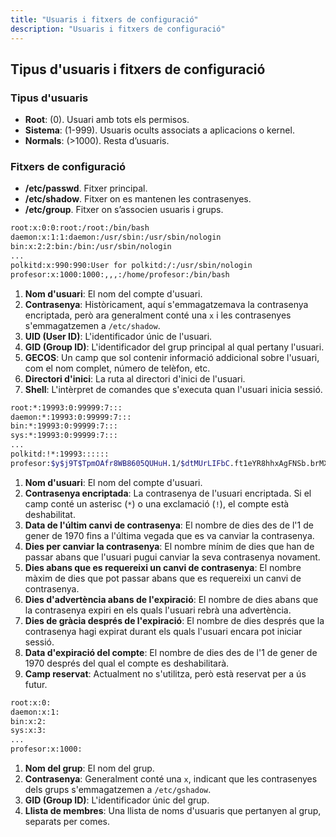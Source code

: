 ```yaml
---
title: "Usuaris i fitxers de configuració"
description: "Usuaris i fitxers de configuració"
---
```


## Tipus d'usuaris i fitxers de configuració

### Tipus d'usuaris
- **Root**: (0). Usuari amb tots els permisos.
- **Sistema**: (1-999). Usuaris ocults associats a aplicacions o kernel.
- **Normals**: (>1000). Resta d’usuaris.

### Fitxers de configuració
- **/etc/passwd**. Fitxer principal.
- **/etc/shadow**. Fitxer on es mantenen les contrasenyes.
- **/etc/group**. Fitxer on s’associen usuaris i grups.

```bash  title="/etc/passwd"
root:x:0:0:root:/root:/bin/bash
daemon:x:1:1:daemon:/usr/sbin:/usr/sbin/nologin
bin:x:2:2:bin:/bin:/usr/sbin/nologin
...
polkitd:x:990:990:User for polkitd:/:/usr/sbin/nologin
profesor:x:1000:1000:,,,:/home/profesor:/bin/bash

```

1. **Nom d'usuari**: El nom del compte d'usuari.
2. **Contrasenya**: Històricament, aquí s'emmagatzemava la contrasenya encriptada, però ara generalment conté una `x` i les contrasenyes s'emmagatzemen a `/etc/shadow`.
3. **UID (User ID)**: L'identificador únic de l'usuari.
4. **GID (Group ID)**: L'identificador del grup principal al qual pertany l'usuari.
5. **GECOS**: Un camp que sol contenir informació addicional sobre l'usuari, com el nom complet, número de telèfon, etc.
6. **Directori d'inici**: La ruta al directori d'inici de l'usuari.
7. **Shell**: L'intèrpret de comandes que s'executa quan l'usuari inicia sessió.

```bash  title="/etc/shadow"
root:*:19993:0:99999:7:::
daemon:*:19993:0:99999:7:::
bin:*:19993:0:99999:7:::
sys:*:19993:0:99999:7:::
...
polkitd:!*:19993::::::
profesor:$y$j9T$TpmOAfr8WB8605QUHuH.1/$dtMUrLIFbC.ft1eYR8hhxAgFNSb.brMXOFxMCXecrqY2:20034:0:99999:7:::
```

1. **Nom d'usuari**: El nom del compte d'usuari.
2. **Contrasenya encriptada**: La contrasenya de l'usuari encriptada. Si el camp conté un asterisc (`*`) o una exclamació (`!`), el compte està deshabilitat.
3. **Data de l'últim canvi de contrasenya**: El nombre de dies des de l'1 de gener de 1970 fins a l'última vegada que es va canviar la contrasenya.
4. **Dies per canviar la contrasenya**: El nombre mínim de dies que han de passar abans que l'usuari pugui canviar la seva contrasenya novament.
5. **Dies abans que es requereixi un canvi de contrasenya**: El nombre màxim de dies que pot passar abans que es requereixi un canvi de contrasenya.
6. **Dies d'advertència abans de l'expiració**: El nombre de dies abans que la contrasenya expiri en els quals l'usuari rebrà una advertència.
7. **Dies de gràcia després de l'expiració**: El nombre de dies després que la contrasenya hagi expirat durant els quals l'usuari encara pot iniciar sessió.
8. **Data d'expiració del compte**: El nombre de dies des de l'1 de gener de 1970 després del qual el compte es deshabilitarà.
9. **Camp reservat**: Actualment no s'utilitza, però està reservat per a ús futur.

```bash  title="/etc/group"
root:x:0:
daemon:x:1:
bin:x:2:
sys:x:3:
...
profesor:x:1000:
```
1. **Nom del grup**: El nom del grup.
2. **Contrasenya**: Generalment conté una `x`, indicant que les contrasenyes dels grups s'emmagatzemen a `/etc/gshadow`.
3. **GID (Group ID)**: L'identificador únic del grup.
4. **Llista de membres**: Una llista de noms d'usuaris que pertanyen al grup, separats per comes.
